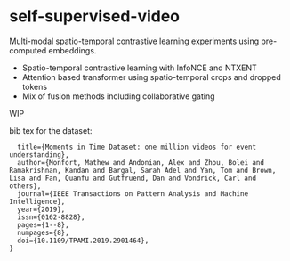 # self-supervised-video
Multi-modal spatio-temporal contrastive learning experiments using pre-computed embeddings.

- Spatio-temporal contrastive learning with InfoNCE and NTXENT
- Attention based transformer using spatio-temporal crops and dropped tokens
- Mix of fusion methods including collaborative gating

WIP 

bib tex for the dataset:

```@article{monfortmoments,
  title={Moments in Time Dataset: one million videos for event understanding},
  author={Monfort, Mathew and Andonian, Alex and Zhou, Bolei and Ramakrishnan, Kandan and Bargal, Sarah Adel and Yan, Tom and Brown, Lisa and Fan, Quanfu and Gutfruend, Dan and Vondrick, Carl and others},
  journal={IEEE Transactions on Pattern Analysis and Machine Intelligence},
  year={2019},
  issn={0162-8828},
  pages={1--8},
  numpages={8},
  doi={10.1109/TPAMI.2019.2901464},
}
